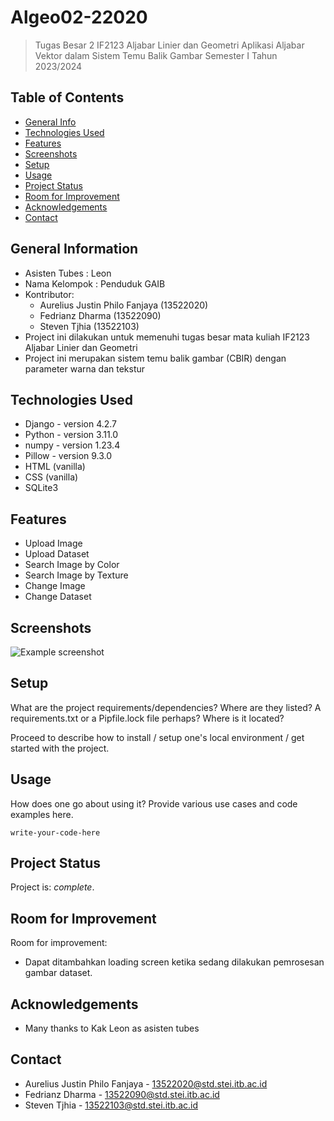# Algeo02-22020
> Tugas Besar 2 IF2123 Aljabar Linier dan Geometri 
> Aplikasi Aljabar Vektor dalam Sistem Temu Balik Gambar Semester I Tahun 2023/2024

## Table of Contents
* [General Info](#general-information)
* [Technologies Used](#technologies-used)
* [Features](#features)
* [Screenshots](#screenshots)
* [Setup](#setup)
* [Usage](#usage)
* [Project Status](#project-status)
* [Room for Improvement](#room-for-improvement)
* [Acknowledgements](#acknowledgements)
* [Contact](#contact)


## General Information
- Asisten Tubes : Leon
- Nama Kelompok : Penduduk GAIB
- Kontributor:
    - Aurelius Justin Philo Fanjaya (13522020)
    - Fedrianz Dharma (13522090)
    - Steven Tjhia (13522103)
- Project ini dilakukan untuk memenuhi tugas besar mata kuliah IF2123 Aljabar Linier dan Geometri
- Project ini merupakan sistem temu balik gambar (CBIR) dengan parameter warna dan tekstur


## Technologies Used
- Django - version 4.2.7
- Python - version 3.11.0
- numpy - version 1.23.4
- Pillow - version 9.3.0
- HTML (vanilla)
- CSS (vanilla)
- SQLite3


## Features
- Upload Image
- Upload Dataset
- Search Image by Color
- Search Image by Texture
- Change Image
- Change Dataset


## Screenshots
![Example screenshot](./img/screenshot.png)
<!-- If you have screenshots you'd like to share, include them here. -->


## Setup
What are the project requirements/dependencies? Where are they listed? A requirements.txt or a Pipfile.lock file perhaps? Where is it located?

Proceed to describe how to install / setup one's local environment / get started with the project.


## Usage
How does one go about using it?
Provide various use cases and code examples here.

`write-your-code-here`


## Project Status
Project is: _complete_.


## Room for Improvement
Room for improvement:
- Dapat ditambahkan loading screen ketika sedang dilakukan pemrosesan gambar dataset.


## Acknowledgements
- Many thanks to Kak Leon as asisten tubes


## Contact
- Aurelius Justin Philo Fanjaya - 13522020@std.stei.itb.ac.id
- Fedrianz Dharma - 13522090@std.stei.itb.ac.id
- Steven Tjhia - 13522103@std.stei.itb.ac.id
